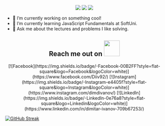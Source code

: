 <p align="center">
 <img src="https://badges.pufler.dev/visits/deifyme/deifyme"/> 
 <img src="https://badges.pufler.dev/repos/deifyme"/>
 <img src="https://badges.pufler.dev/commits/monthly/deifyme" />
 </p>
 
- 🔭 I’m currently working on something cool!
- 🌱 I’m currently learning JavaScript Fundamentals at SoftUni.
- 💬 Ask me about the lectures and problems I like solving.


<h2 align="center">Reach me out on <img src= "https://media.tenor.com/rkzdlwxESqUAAAAd/cat-thurston-waffles.gif" width="50" ></h2>
<p align="center">
 [![Facebook](https://img.shields.io/badge/-Facebook-00B2FF?style=flat-square&logo=Facebook&logoColor=white)](https://www.facebook.com/Diiv92/)
 [![Instagram](https://img.shields.io/badge/-Instagram-e4405f?style=flat-square&logo=Instagram&logoColor=white)](https://www.instagram.com/dimdivanov/) 
 [![LinkedIn](https://img.shields.io/badge/-LinkedIn-0e76a8?style=flat-square&logo=Linkedin&logoColor=white)](https://www.linkedin.com/in/dimitar-ivanov-709b67253/)
</p>

[![GitHub Streak](https://github-readme-streak-stats.herokuapp.com/?user=deifyme)](https://git.io/streak-stats)
